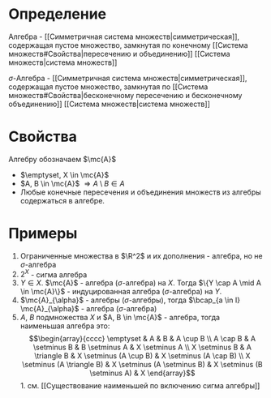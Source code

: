 # Определение
Алгебра - [[Симметричная система множеств|симметрическая]], содержащая пустое множество, замкнутая по конечному [[Система множеств#Свойства|пересечению и объединению]] [[Система множеств|система множеств]]

$\sigma$-Алгебра - [[Симметричная система множеств|симметрическая]], содержащая пустое множество, замкнутая по [[Система множеств#Свойства|бесконечному пересечению и бесконечному объединению]] [[Система множеств|система множеств]]
# Свойства
Алгебру обозначаем $\mc{A}$
+ $\emptyset, X \in \mc{A}$ 
+ $A, B \in \mc{A}$ $\Rightarrow A \setminus B \in A$
+ Любые конечные пересечения и объединения множеств из алгебры содержаться в алгебре.
# Примеры
1. Ограниченные множества в $\R^2$ и их дополнения - алгебра, но не $\sigma$-алгебра
2. $2^X$ - сигма алгебра
3. $Y \in X$. $\mc{A}$ - алгебра ($\sigma$-алгебра) на $X$. Тогда $\{Y \cap A \mid A \in \mc{A}\}$ - индуцированная алгебра ($\sigma$-алгебра) на $Y$.
4. $\mc{A}_{\alpha}$ - алгебры ($\sigma$-алгебры), тогда $\bcap_{a \in I} \mc{A}_{\alpha}$ - алгебра  ($\sigma$-алгебра)
5. $A$, $B$ подмножества $X$ и $A, B \in \mc{A}$ - алгебра, тогда наименьшая алгебра это:
   $$\begin{array}{cccc}
   \emptyset & A & B & A \cup B \\ A \cap B &
   A \setminus B & B \setminus A & X \setminus A \\
   X \setminus B & A \triangle B & X \setminus (A \cup B) & X \setminus (A \cap B) \\
X \setminus (A \triangle B) & X \setminus (A \setminus B) & X  \setminus (B \setminus A) & X
   \end{array}$$
	   1. см. [[Существование наименьшей по включению сигма алгебры]]